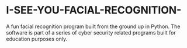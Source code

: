 # I-SEE-YOU-FACIAL-RECOGNITION-
A fun facial recognition program built from the ground up in Python. The software is part of a series of cyber security related programs built for education purposes only. 

